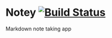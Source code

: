 # Notey [![Build Status](https://travis-ci.org/LukeGarrigan/notey.svg?branch=master)](https://travis-ci.org/LukeGarrigan/notey)

Markdown note taking app
